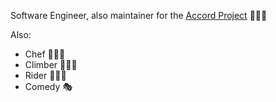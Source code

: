Software Engineer, also maintainer for the [Accord Project][ap] 👩🏻‍💻 

Also:
- Chef 👩🏻‍🍳 
- Climber 🧗🏻‍♀️ 
- Rider 🚴🏻‍♀️ 
- Comedy 🎭 

[ap]: https://github.com/accordproject
